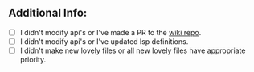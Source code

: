

## Additional Info:
<!-- Don't worry too much if you don't know what these are or how to fill them. It's mostly reminders for maintainers ;) -->
- [ ] I didn't modify api's or I've made a PR to the [wiki repo](https://github.com/Steamodded/wiki).
- [ ] I didn't modify api's or I've updated lsp definitions.
- [ ] I didn't make new lovely files or all new lovely files have appropriate priority.
